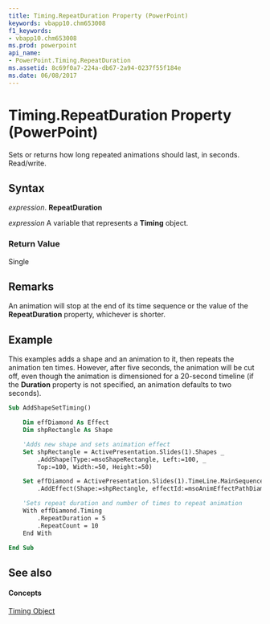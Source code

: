 ```yaml
---
title: Timing.RepeatDuration Property (PowerPoint)
keywords: vbapp10.chm653008
f1_keywords:
- vbapp10.chm653008
ms.prod: powerpoint
api_name:
- PowerPoint.Timing.RepeatDuration
ms.assetid: 8c69f0a7-224a-db67-2a94-0237f55f184e
ms.date: 06/08/2017
---
```



# Timing.RepeatDuration Property (PowerPoint)

Sets or returns how long repeated animations should last, in seconds. Read/write.


## Syntax

 _expression_. **RepeatDuration**

 _expression_ A variable that represents a **Timing** object.


### Return Value

Single


## Remarks

An animation will stop at the end of its time sequence or the value of the **RepeatDuration** property, whichever is shorter.


## Example

This examples adds a shape and an animation to it, then repeats the animation ten times. However, after five seconds, the animation will be cut off, even though the animation is dimensioned for a 20-second timeline (if the **Duration** property is not specified, an animation defaults to two seconds).


```vb
Sub AddShapeSetTiming()

    Dim effDiamond As Effect
    Dim shpRectangle As Shape

    'Adds new shape and sets animation effect
    Set shpRectangle = ActivePresentation.Slides(1).Shapes _
        .AddShape(Type:=msoShapeRectangle, Left:=100, _
        Top:=100, Width:=50, Height:=50)

    Set effDiamond = ActivePresentation.Slides(1).TimeLine.MainSequence _
        .AddEffect(Shape:=shpRectangle, effectId:=msoAnimEffectPathDiamond)

    'Sets repeat duration and number of times to repeat animation
    With effDiamond.Timing
        .RepeatDuration = 5
        .RepeatCount = 10
    End With

End Sub
```


## See also


#### Concepts


[Timing Object](timing-object-powerpoint.md)

